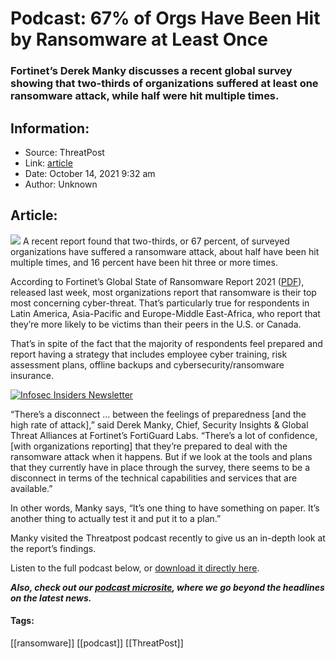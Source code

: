 # Podcast: 67% of Orgs Have Been Hit by Ransomware at Least Once
### Fortinet’s Derek Manky discusses a recent global survey showing that two-thirds of organizations suffered at least one ransomware attack, while half were hit multiple times.

## Information:
+ Source: ThreatPost
+ Link: [article](https://kasperskycontenthub.com/threatpost-global/?p=175339)
+ Date: October 14, 2021  9:32 am
+ Author: Unknown


## Article:
![](https://media.threatpost.com/wp-content/uploads/sites/103/2021/08/31064150/ransomware-cpu.jpg)
A recent report found that two-thirds, or 67 percent, of surveyed organizations have suffered a ransomware attack, about half have been hit multiple times, and 16 percent have been hit three or more times.


According to Fortinet’s Global State of Ransomware Report 2021 ([PDF](https://www.fortinet.com/content/dam/fortinet/assets/reports/report-ransomware-survery.pdf)), released last week, most organizations report that ransomware is their top most concerning cyber-threat. That’s particularly true for respondents in Latin America, Asia-Pacific and Europe-Middle East-Africa, who report that they’re more likely to be victims than their peers in the U.S. or Canada.


That’s in spite of the fact that the majority of respondents feel prepared and report having a strategy that includes employee cyber training, risk assessment plans, offline backups and cybersecurity/ransomware insurance.


[![Infosec Insiders Newsletter](https://media.threatpost.com/wp-content/uploads/sites/103/2021/07/10165815/infosec_insiders_in_article_promo.png)](https://threatpost.com/infosec-insider-subscription-page/?utm_source=ART&utm_medium=ART&utm_campaign=InfosecInsiders_Newsletter_Promo/)


“There’s a disconnect … between the feelings of preparedness [and the high rate of attack],” said Derek Manky, Chief, Security Insights & Global Threat Alliances at Fortinet’s FortiGuard Labs. “There’s a lot of confidence, [with organizations reporting] that they’re prepared to deal with the ransomware attack when it happens. But if we look at the tools and plans that they currently have in place through the survey, there seems to be a disconnect in terms of the technical capabilities and services that are available.”


In other words, Manky says, “It’s one thing to have something on paper. It’s another thing to actually test it and put it to a plan.”


Manky visited the Threatpost podcast recently to give us an in-depth look at the report’s findings.


Listen to the full podcast below, or [download it directly here](http://traffic.libsyn.com/digitalunderground/100521_Derek_Manky_Fortinet_Mixdown_1.mp3).




***Also, check out our [podcast microsite](https://threatpost.com/microsite/threatpost-podcasts-going-beyond-the-headlines/), where we go beyond the headlines on the latest news.***




#### Tags:
[[ransomware]] [[podcast]] [[ThreatPost]]
